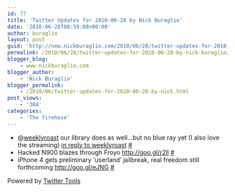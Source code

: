 ```yaml
---
id: 77
title: 'Twitter Updates for 2010-06-28 by Nick Buraglio'
date: '2010-06-28T00:59:00+00:00'
author: buraglio
layout: post
guid: 'http://new.nickburaglio.com/2010/06/28/twitter-updates-for-2010-06-28-by-nick-buraglio/'
permalink: /2010/06/28/twitter-updates-for-2010-06-28-by-nick-buraglio/
blogger_blog:
    - www.nickburaglio.com
blogger_author:
    - 'Nick Buraglio'
blogger_permalink:
    - /2010/06/twitter-updates-for-2010-06-28-by-nick.html
post_views:
    - '308'
categories:
    - 'The firehose'
---
```


- @[weeklyroast](http://twitter.com/weeklyroast) our library does as well…but no blue ray yet (I also love the streaming) [in reply to weeklyroast](http://twitter.com/weeklyroast/statuses/17158565013) [\#](http://twitter.com/buraglio/statuses/17159746405)
- Hacked N900 blazes through Froyo <http://goo.gl/r2ll> [\#](http://twitter.com/buraglio/statuses/17160771935)
- iPhone 4 gets preliminary ‘userland’ jailbreak, real freedom still forthcoming <http://goo.gl/eJNG> [\#](http://twitter.com/buraglio/statuses/17160829984)

Powered by [Twitter Tools](http://alexking.org/projects/wordpress)